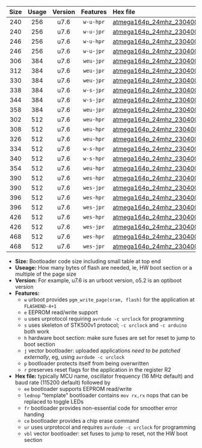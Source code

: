 |Size|Usage|Version|Features|Hex file|
|:-:|:-:|:-:|:-:|:--|
|240|256|u7.6|`w-u-hpr`|[atmega164p_24mhz_230400bps_ur.hex](https://raw.githubusercontent.com/stefanrueger/urboot/main/bootloaders/atmega164p/fcpu_24mhz/230400_bps/atmega164p_24mhz_230400bps_ur.hex)|
|240|256|u7.6|`w-u-jpr`|[atmega164p_24mhz_230400bps_ur_vbl.hex](https://raw.githubusercontent.com/stefanrueger/urboot/main/bootloaders/atmega164p/fcpu_24mhz/230400_bps/atmega164p_24mhz_230400bps_ur_vbl.hex)|
|246|256|u7.6|`w-u-hpr`|[atmega164p_24mhz_230400bps_lednop_ur.hex](https://raw.githubusercontent.com/stefanrueger/urboot/main/bootloaders/atmega164p/fcpu_24mhz/230400_bps/atmega164p_24mhz_230400bps_lednop_ur.hex)|
|246|256|u7.6|`w-u-jpr`|[atmega164p_24mhz_230400bps_lednop_ur_vbl.hex](https://raw.githubusercontent.com/stefanrueger/urboot/main/bootloaders/atmega164p/fcpu_24mhz/230400_bps/atmega164p_24mhz_230400bps_lednop_ur_vbl.hex)|
|306|384|u7.6|`weu-jpr`|[atmega164p_24mhz_230400bps_ee_ur_vbl.hex](https://raw.githubusercontent.com/stefanrueger/urboot/main/bootloaders/atmega164p/fcpu_24mhz/230400_bps/atmega164p_24mhz_230400bps_ee_ur_vbl.hex)|
|312|384|u7.6|`weu-jpr`|[atmega164p_24mhz_230400bps_ee_lednop_ur_vbl.hex](https://raw.githubusercontent.com/stefanrueger/urboot/main/bootloaders/atmega164p/fcpu_24mhz/230400_bps/atmega164p_24mhz_230400bps_ee_lednop_ur_vbl.hex)|
|330|384|u7.6|`weu-jpr`|[atmega164p_24mhz_230400bps_ee_lednop_fr_ur_vbl.hex](https://raw.githubusercontent.com/stefanrueger/urboot/main/bootloaders/atmega164p/fcpu_24mhz/230400_bps/atmega164p_24mhz_230400bps_ee_lednop_fr_ur_vbl.hex)|
|338|384|u7.6|`w-s-jpr`|[atmega164p_24mhz_230400bps_vbl.hex](https://raw.githubusercontent.com/stefanrueger/urboot/main/bootloaders/atmega164p/fcpu_24mhz/230400_bps/atmega164p_24mhz_230400bps_vbl.hex)|
|344|384|u7.6|`w-s-jpr`|[atmega164p_24mhz_230400bps_lednop_vbl.hex](https://raw.githubusercontent.com/stefanrueger/urboot/main/bootloaders/atmega164p/fcpu_24mhz/230400_bps/atmega164p_24mhz_230400bps_lednop_vbl.hex)|
|358|384|u7.6|`weu-jpr`|[atmega164p_24mhz_230400bps_ee_lednop_fr_ce_ur_vbl.hex](https://raw.githubusercontent.com/stefanrueger/urboot/main/bootloaders/atmega164p/fcpu_24mhz/230400_bps/atmega164p_24mhz_230400bps_ee_lednop_fr_ce_ur_vbl.hex)|
|302|512|u7.6|`weu-hpr`|[atmega164p_24mhz_230400bps_ee_ur.hex](https://raw.githubusercontent.com/stefanrueger/urboot/main/bootloaders/atmega164p/fcpu_24mhz/230400_bps/atmega164p_24mhz_230400bps_ee_ur.hex)|
|308|512|u7.6|`weu-hpr`|[atmega164p_24mhz_230400bps_ee_lednop_ur.hex](https://raw.githubusercontent.com/stefanrueger/urboot/main/bootloaders/atmega164p/fcpu_24mhz/230400_bps/atmega164p_24mhz_230400bps_ee_lednop_ur.hex)|
|326|512|u7.6|`weu-hpr`|[atmega164p_24mhz_230400bps_ee_lednop_fr_ur.hex](https://raw.githubusercontent.com/stefanrueger/urboot/main/bootloaders/atmega164p/fcpu_24mhz/230400_bps/atmega164p_24mhz_230400bps_ee_lednop_fr_ur.hex)|
|334|512|u7.6|`w-s-hpr`|[atmega164p_24mhz_230400bps.hex](https://raw.githubusercontent.com/stefanrueger/urboot/main/bootloaders/atmega164p/fcpu_24mhz/230400_bps/atmega164p_24mhz_230400bps.hex)|
|340|512|u7.6|`w-s-hpr`|[atmega164p_24mhz_230400bps_lednop.hex](https://raw.githubusercontent.com/stefanrueger/urboot/main/bootloaders/atmega164p/fcpu_24mhz/230400_bps/atmega164p_24mhz_230400bps_lednop.hex)|
|354|512|u7.6|`weu-hpr`|[atmega164p_24mhz_230400bps_ee_lednop_fr_ce_ur.hex](https://raw.githubusercontent.com/stefanrueger/urboot/main/bootloaders/atmega164p/fcpu_24mhz/230400_bps/atmega164p_24mhz_230400bps_ee_lednop_fr_ce_ur.hex)|
|390|512|u7.6|`wes-hpr`|[atmega164p_24mhz_230400bps_ee.hex](https://raw.githubusercontent.com/stefanrueger/urboot/main/bootloaders/atmega164p/fcpu_24mhz/230400_bps/atmega164p_24mhz_230400bps_ee.hex)|
|390|512|u7.6|`wes-jpr`|[atmega164p_24mhz_230400bps_ee_vbl.hex](https://raw.githubusercontent.com/stefanrueger/urboot/main/bootloaders/atmega164p/fcpu_24mhz/230400_bps/atmega164p_24mhz_230400bps_ee_vbl.hex)|
|396|512|u7.6|`wes-hpr`|[atmega164p_24mhz_230400bps_ee_lednop.hex](https://raw.githubusercontent.com/stefanrueger/urboot/main/bootloaders/atmega164p/fcpu_24mhz/230400_bps/atmega164p_24mhz_230400bps_ee_lednop.hex)|
|396|512|u7.6|`wes-jpr`|[atmega164p_24mhz_230400bps_ee_lednop_vbl.hex](https://raw.githubusercontent.com/stefanrueger/urboot/main/bootloaders/atmega164p/fcpu_24mhz/230400_bps/atmega164p_24mhz_230400bps_ee_lednop_vbl.hex)|
|426|512|u7.6|`wes-hpr`|[atmega164p_24mhz_230400bps_ee_lednop_fr.hex](https://raw.githubusercontent.com/stefanrueger/urboot/main/bootloaders/atmega164p/fcpu_24mhz/230400_bps/atmega164p_24mhz_230400bps_ee_lednop_fr.hex)|
|426|512|u7.6|`wes-jpr`|[atmega164p_24mhz_230400bps_ee_lednop_fr_vbl.hex](https://raw.githubusercontent.com/stefanrueger/urboot/main/bootloaders/atmega164p/fcpu_24mhz/230400_bps/atmega164p_24mhz_230400bps_ee_lednop_fr_vbl.hex)|
|468|512|u7.6|`wes-hpr`|[atmega164p_24mhz_230400bps_ee_lednop_fr_ce.hex](https://raw.githubusercontent.com/stefanrueger/urboot/main/bootloaders/atmega164p/fcpu_24mhz/230400_bps/atmega164p_24mhz_230400bps_ee_lednop_fr_ce.hex)|
|468|512|u7.6|`wes-jpr`|[atmega164p_24mhz_230400bps_ee_lednop_fr_ce_vbl.hex](https://raw.githubusercontent.com/stefanrueger/urboot/main/bootloaders/atmega164p/fcpu_24mhz/230400_bps/atmega164p_24mhz_230400bps_ee_lednop_fr_ce_vbl.hex)|

- **Size:** Bootloader code size including small table at top end
- **Useage:** How many bytes of flash are needed, ie, HW boot section or a multiple of the page size
- **Version:** For example, u7.6 is an urboot version, o5.2 is an optiboot version
- **Features:**
  + `w` urboot provides `pgm_write_page(sram, flash)` for the application at `FLASHEND-4+1`
  + `e` EEPROM read/write support
  + `u` uses urprotocol requiring `avrdude -c urclock` for programming
  + `s` uses skeleton of STK500v1 protocol; `-c urclock` and `-c arduino` both work
  + `h` hardware boot section: make sure fuses are set for reset to jump to boot section
  + `j` vector bootloader: uploaded applications *need to be patched externally*, eg, using `avrdude -c urclock`
  + `p` bootloader protects itself from being overwritten
  + `r` preserves reset flags for the application in the register R2
- **Hex file:** typically MCU name, oscillator frequency (16 MHz default) and baud rate (115200 default) followed by
  + `ee` bootloader supports EEPROM read/write
  + `lednop` "template" bootloader contains `mov rx,rx` nops that can be replaced to toggle LEDs
  + `fr` bootloader provides non-essential code for smoother error handing
  + `ce` bootloader provides a chip erase command
  + `ur` uses urprotocol and requires `avrdude -c urclock` for programming
  + `vbl` vector bootloader: set fuses to jump to reset, not the HW boot section
